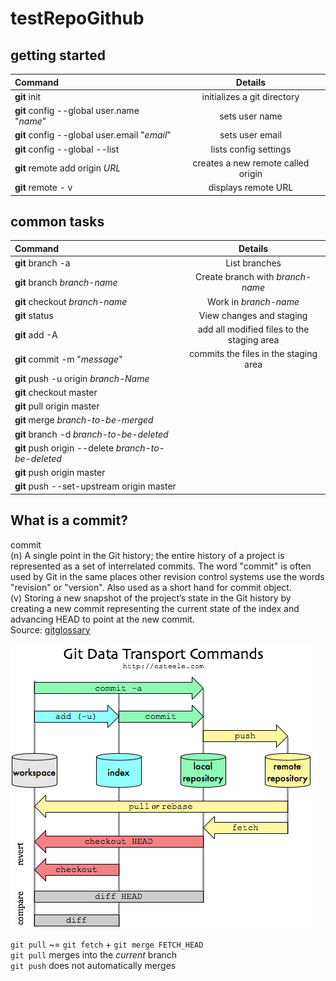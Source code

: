 # testRepoGithub

## getting started
| Command                               | Details 
| :--                                   | :-: 
|**git** init                           |initializes a git directory
|**git** config --global user.name "*name*"   |sets user name
|**git** config --global user.email "*email*" |sets user email
|**git** config --global --list         |lists config settings
|**git** remote add origin *URL*        |creates a new remote called origin
|**git** remote - v                     |displays remote URL 

## common tasks
| Command                               | Details 
| :--                                   | :-: 
|**git** branch -a                      | List branches
|**git** branch *branch-name*           | Create branch with *branch-name*
|**git** checkout *branch-name*         |Work in *branch-name*
|**git** status                         |View changes and staging
|**git** add -A                         |add all modified files to the staging area
**git** commit -m "*message*"           |commits the files in the staging area
|**git** push -u origin *branch-Name*   |
|**git** checkout master                |
|**git** pull origin master             |
|**git** merge *branch-to-be-merged*    |
|**git** branch -d *branch-to-be-deleted*  |
|**git** push origin --delete *branch-to-be-deleted*  |
|**git** push origin master             |
|**git** push --set-upstream origin master            |

## What is a commit?
   commit  
   (n) A single point in the Git history; the entire history of a project is represented as a set of interrelated commits. The word "commit" is often used by Git in the same places other revision control systems use the words "revision" or "version". Also used as a short hand for commit object.  
   (v) Storing a new snapshot of the project’s state in the Git history by creating a new commit representing the current state of the index and advancing HEAD to point at the new commit.  
Source: [gitglossary][1]

[1]: https://git-scm.com/docs/gitglossary


![git commands conceptualization](git-commands.png)


`git pull` ~= `git fetch` + `git merge FETCH_HEAD`  
`git pull` merges into the _current_ branch  
`git push` does not automatically merges
